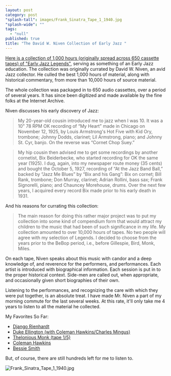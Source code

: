 ```yaml
---
layout: post
category: post
"splash-tall": images/Frank_Sinatra_Tape_1_1940.jpg
"splash-wide": ""
tags: 
  - "null"
published: true
title: "The David W. Niven Collection of Early Jazz "
---
```



[Here is a collection of 1,000 hours (originally spread across 650 cassette tapes) of "Early Jazz Legends"](https://archive.org/details/davidwnivenjazz&tab=about), serving as something of an Early Jazz education. The collection was originally currated by David W. Niven, an avid Jazz collector. He culled the best 1,000 hours of material, along with historical commentary, from more than 10,000 hours of source material. 

The whole collection was packaged in to 650 audio cassettes, over a period of several years. It has since been digitized and made available by the fine folks at the Internet Archive. 

Niven discusses his early discovery of Jazz:

> My 20-year-old cousin introduced me to jazz when I was 10. It was a 10” 78 RPM OK recording of “My Heart” made in Chicago on November 12, 1925, by Louis Armstrong's Hot Five with Kid Ory, trombone; Johnny Dodds, clarinet; Lil Armstrong, piano; and Johnny St. Cyr, banjo. On the reverse was “Cornet Chop Suey.”

> My hip cousin then advised me to get some recordings by another cornetist, Bix Beiderbecke, who started recording for OK the same year (1925). I dug, again, into my newspaper route money (35 cents) and bought the October 5, 1927, recording of “At the Jazz Band Ball,” backed by “Jazz Me Blues” by “Bix and his Gang”: Bix on cornet; Bill Rank, trombone; Don Murray, clarinet; Adrian Rollini, bass sax; Frank Signorelli, piano; and Chauncey Morehouse, drums. Over the next few years, I acquired every record Bix made prior to his early death in 1931.

And his reasons for currating this collection: 

> The main reason for doing this rather major project was to put my collection into some kind of compendium form that would attract my children to the music that had been of such significance in my life. My collection amounted to over 10,000 hours of tapes. No two people will agree with my selection of Legends. I decided to choose from the years prior to the BeBop period, i.e., before Gillespie, Bird, Monk, Miles.

On each tape, Niven speaks about this music with candor and a deep knowledge of, and reverence for the performers, and performances. Each artist is introduced with biographical information. Each session is put in to the proper historical context. Side-men are called out, when appropriate, and occasionally given short biographies of their own. 

Listening to the performances, and recognizing the care with which they were put together, is an absolute treat. I have made Mr. Niven a part of my morning commute for the last several weeks. At this rate, it'll only take me 4 years to listen to all the material he collected. 

My Favorites So Far: 

- [Django Rienhardt](https://archive.org/details/Django_Reinhardt_Tape_1_1935-1937)
- [Duke Ellington (with Coleman Hawkins/Charles Mingus)](https://archive.org/details/Duke_Ellington_Tape_86_1962_Hawkins_SAJA_Vol._3_Mingus_Roach)
- [Thelonious Monk (tape 1/5)](https://archive.org/details/Thelonious_Monk_Tape_1_1947)
- [Coleman Hawkins](https://archive.org/details/Coleman_Hawkins_Tape_1_1923-1925)
- [Bessie Smith](https://archive.org/details/Bessie_Smith_Tape_1_1923)

But, of course, there are still hundreds left for me to listen to. 

![Frank_Sinatra_Tape_1_1940.jpg]({{site.baseurl}}/images/Frank_Sinatra_Tape_1_1940.jpg)






